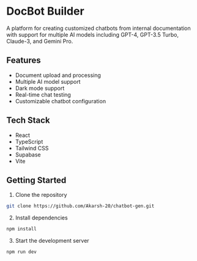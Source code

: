 # DocBot Builder

A platform for creating customized chatbots from internal documentation with support for multiple AI models including GPT-4, GPT-3.5 Turbo, Claude-3, and Gemini Pro.

## Features

- Document upload and processing
- Multiple AI model support
- Dark mode support
- Real-time chat testing
- Customizable chatbot configuration

## Tech Stack

- React
- TypeScript
- Tailwind CSS
- Supabase
- Vite

## Getting Started

1. Clone the repository
```bash
git clone https://github.com/Akarsh-20/chatbot-gen.git
```

2. Install dependencies
```bash
npm install
```

3. Start the development server
```bash
npm run dev
```

